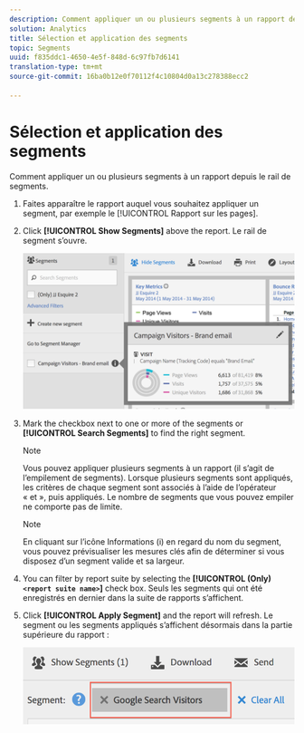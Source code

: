 ```yaml
---
description: Comment appliquer un ou plusieurs segments à un rapport depuis le rail de segments.
solution: Analytics
title: Sélection et application des segments
topic: Segments
uuid: f835ddc1-4650-4e5f-848d-6c97fb7d6141
translation-type: tm+mt
source-git-commit: 16ba0b12e0f70112f4c10804d0a13c278388ecc2

---
```



# Sélection et application des segments

Comment appliquer un ou plusieurs segments à un rapport depuis le rail de segments.

1. Faites apparaître le rapport auquel vous souhaitez appliquer un segment, par exemple le [!UICONTROL Rapport sur les pages].
1. Click **[!UICONTROL Show Segments]** above the report. Le rail de segment s’ouvre.

   ![](assets/segment_rail.png)

1. Mark the checkbox next to one or more of the segments or **[!UICONTROL Search Segments]** to find the right segment.

   >[!NOTE]
   >
   >Vous pouvez appliquer plusieurs segments à un rapport (il s’agit de l’empilement de segments). Lorsque plusieurs segments sont appliqués, les critères de chaque segment sont associés à l’aide de l’opérateur « et », puis appliqués. Le nombre de segments que vous pouvez empiler ne comporte pas de limite.

   >[!NOTE]
   >
   >En cliquant sur l’icône Informations (i) en regard du nom du segment, vous pouvez prévisualiser les mesures clés afin de déterminer si vous disposez d’un segment valide et sa largeur.

1. You can filter by report suite by selecting the **[!UICONTROL (Only)`<report suite name>`]** check box. Seuls les segments qui ont été enregistrés en dernier dans la suite de rapports s’affichent.
1. Click **[!UICONTROL Apply Segment]** and the report will refresh. Le segment ou les segments appliqués s’affichent désormais dans la partie supérieure du rapport :

   ![](assets/applied_segments.png)
